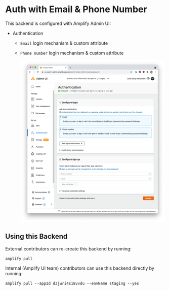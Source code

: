 # Auth with Email & Phone Number

This backend is configured with Amplify Admin UI:

- Authentication

  - `Email` login mechanism & custom attribute
  - `Phone number` login mechanism & custom attribute

    ![Screenshot of Auth configuration](screenshot.png)

## Using this Backend

External contributors can re-create this backend by running:

```shell
amplify pull
```

Internal (Amplify UI team) contributors can use this backend directly by running:

```shell
amplify pull --appId d3jwri4s18vvdu --envName staging --yes
```
